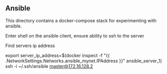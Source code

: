 ## Ansible ##

This directory contains a docker-compose stack for experimenting with ansible.


Enter shell on the ansible client, ensure ability to ssh to the server

Find servers ip address

export server_ip_address=$(docker inspect -f "{{ .NetworkSettings.Networks.ansible_mynet.IPAddress }}" ansible_server_1)
ssh -i ~/.ssh/ansible master@172.16.128.2